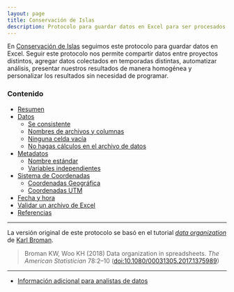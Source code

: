 ```yaml
---
layout: page
title: Conservación de Islas
description: Protocolo para guardar datos en Excel para ser procesados por el equipo de Ciencia de Datos de GECI
---
```


En [Conservación de Islas](https://islas.org.mx) seguimos este protocolo para guardar datos en Excel. Seguir este protocolo nos permite compartir datos entre proyectos distintos, agregar datos colectados en temporadas distintas, automatizar análisis, presentar nuestros resultados de manera homogénea y personalizar los resultados sin necesidad de programar.

### Contenido

- [Resumen](pages/resumen.html)
- [Datos](pages/datos.html)
    - [Se consistente](pages/consistencia.html)
    - [Nombres de archivos y columnas](nomenclatura.html)
    - [Ninguna celda vacía](pages/ninguna_celda_vacia.html)
    - [No hagas cálculos en el archivo de datos](pages/sin_calculos.html)
- [Metadatos](pages/metadatos.html)
    - [Nombre estándar](pages/standard_name.html)
    - [Variables independientes](pages/axis.html)
- [Sistema de Coordenadas](pages/coordenadas.html)
    - [Coordenadas Geográfica](pages/geograficas.html)
    - [Coordenadas UTM](pages/utm.html)
- [Fecha y hora](pages/tiempo.html)
- [Validar un archivo de Excel](pages/validacion.html)
- [Referencias](pages/referencias.html)

---

La versión original de este protocolo se basó en el tutorial [_data organization_](http://kbroman.org/dataorg) de [Karl Broman](http://kbroman.org).

> Broman KW, Woo KH (2018) Data organization in spreadsheets.
> _The American Statistician_ 78:2&ndash;10
> ([doi:10.1080/00031305.2017.1375989](https://doi.org/10.1080/00031305.2017.1375989))

---

- [Información adicional para analistas de datos](ciencia_de_datos)
